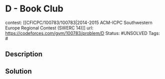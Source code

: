 # D - Book Club

contest: [[CFICPC/100783/100783|2014-2015 ACM-ICPC Southwestern Europe Regional Contest (SWERC 14)]]
url: https://codeforces.com/gym/100783/problem/D
Status: #UNSOLVED
Tags: #

## Description

## Solution

